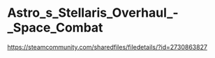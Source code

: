# Astro_s_Stellaris_Overhaul_-_Space_Combat
https://steamcommunity.com/sharedfiles/filedetails/?id=2730863827
